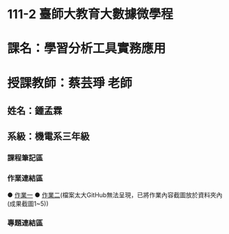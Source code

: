 # 111-2 臺師大教育大數據微學程
# 課名：學習分析工具實務應用
# 授課教師：蔡芸琤 老師
## 姓名：鍾孟霖
## 系級：機電系三年級
### 課程筆記區  

### 作業連結區  
● [作業一](https://github.com/mlchung1231/LATrepo/blob/main/week3/0308.ipynb)
● [作業二](https://github.com/mlchung1231/LATrepo/tree/main/week5)(檔案太大GitHub無法呈現，已將作業內容截圖放於資料夾內(成果截圖1~5))

### 專題連結區  
